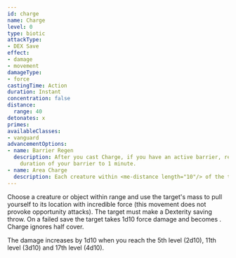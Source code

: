 ```yaml
---
id: charge
name: Charge
level: 0
type: biotic
attackType:
- DEX Save
effect:
- damage
- movement
damageType:
- force
castingTime: Action
duration: Instant
concentration: false
distance:
  range: 40
detonates: x
primes:
availableClasses:
- vanguard
advancementOptions:
- name: Barrier Regen
  description: After you cast Charge, if you have an active barrier, regain 2 barrier ticks and reset the
    duration of your barrier to 1 minute.
- name: Area Charge
  description: Each creature within <me-distance length="10"/> of the target must make the Dexterity saving throw.
---
```

Choose a creature or object within range and use the target's mass to pull yourself to its location with incredible force
(this movement does not provoke opportunity attacks). The target must make a Dexterity saving throw.
On a failed save the target takes 1d10 force damage and becomes <me-condition id="prone" />. Charge ignores half cover.

The damage increases by 1d10 when you reach the 5th level (2d10), 11th level (3d10) and 17th level (4d10).
